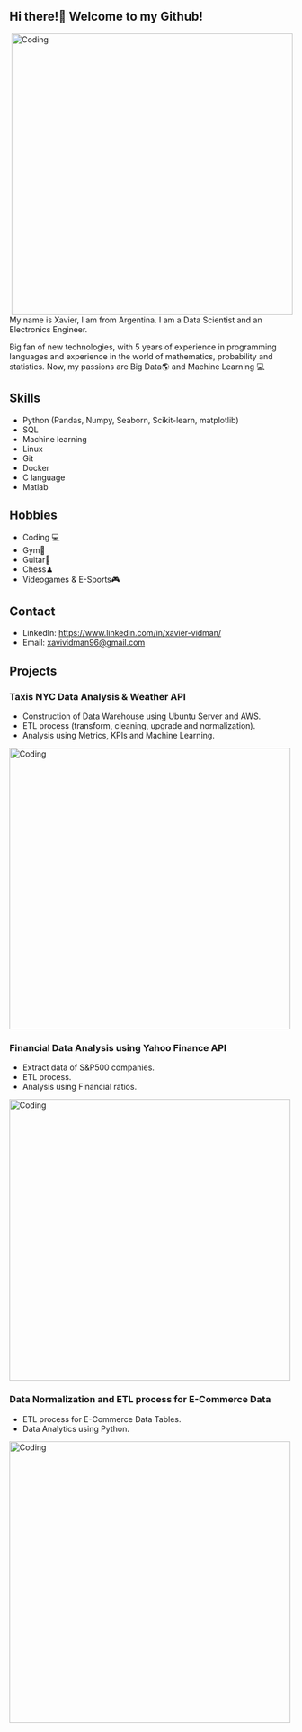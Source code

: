 ## Hi there!👋 Welcome to my Github!

<img align="right" alt='Coding' width="500" src="https://static.wixstatic.com/media/3e99b9_f53a1cab95ae4dfd938a1bf6a1a62f49~mv2.gif">

My name is Xavier, I am from Argentina. 
I am a Data Scientist and an Electronics Engineer.

Big fan of new technologies, with 5 years of experience in programming languages and experience in the world of mathematics, probability and statistics. Now, my passions are Big Data🌎 and Machine Learning 💻

## Skills
- Python (Pandas, Numpy, Seaborn, Scikit-learn, matplotlib)
- SQL
- Machine learning
- Linux
- Git
- Docker
- C language
- Matlab

## Hobbies
- Coding 💻
- Gym💪
- Guitar🎸
- Chess♟
- Videogames & E-Sports🎮


## Contact
- LinkedIn: https://www.linkedin.com/in/xavier-vidman/
- Email: xavividman96@gmail.com

## Projects

 ### Taxis NYC Data Analysis & Weather API
 
- Construction of Data Warehouse using Ubuntu Server and AWS.
- ETL process (transform, cleaning, upgrade and normalization).
- Analysis using Metrics, KPIs and Machine Learning.
 
<a href="https://github.com/namdiv/Taxis_NYC" target="_blank" ref="noreferrer">
  
<img align="center" alt='Coding' width="500" src="https://www.lavanguardia.com/files/article_main_microformat/uploads/2020/03/30/5fa901c4e5b47.jpeg">  
  
</a> 
 
 
### Financial Data Analysis using Yahoo Finance API

- Extract data of S&P500 companies.
- ETL process.
- Analysis using Financial ratios.

<a href="https://github.com/namdiv/Financial_Analysis" target="_blank" ref="noreferrer">
  
<img align="center" alt='Coding' width="500" src="https://miro.medium.com/max/540/1*J_EXEmUkOcg-rgzJudUhZQ.png">  
  
</a> 
  
  
### Data Normalization and ETL process for E-Commerce Data

- ETL process for E-Commerce Data Tables.
- Data Analytics using Python. 

<a href="https://github.com/namdiv/Data_Normalization" target="_blank" ref="noreferrer">
  
<img align="center" alt='Coding' width="500" src="https://piperlab.es/wp-content/uploads/2020/06/ecommerce-big-data-768x365.png">  
  
</a>   
  
  
  
  
  
  
  
  
  
  
  
  
  
  
  
  
  
  

<!--
**namdiv/namdiv** is a ✨ _special_ ✨ repository because its `README.md` (this file) appears on your GitHub profile.

Here are some ideas to get you started:

- 🔭 I’m currently working on ...
- 🌱 I’m currently learning ...
- 👯 I’m looking to collaborate on ...
- 🤔 I’m looking for help with ...
- 💬 Ask me about ...
- 📫 How to reach me: ...
- 😄 Pronouns: ...
- ⚡ Fun fact: ...
-->
